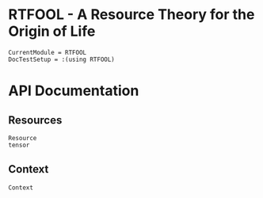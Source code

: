 # RTFOOL - A Resource Theory for the Origin of Life

```@meta
CurrentModule = RTFOOL
DocTestSetup = :(using RTFOOL)
```

# API Documentation

## Resources
```@docs
Resource
tensor
```

## Context
```@docs
Context
```
